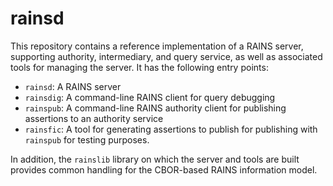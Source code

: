 # rainsd

This repository contains a reference implementation of a RAINS server,
supporting authority, intermediary, and query service, as well as associated
tools for managing the server. It has the following entry points:

- `rainsd`:   A RAINS server
- `rainsdig`: A command-line RAINS client for query debugging
- `rainspub`: A command-line RAINS authority client for 
              publishing assertions to an authority service
- `rainsfic`: A tool for generating assertions to publish for
              publishing with `rainspub` for testing purposes.

In addition, the `rainslib` library on which the server and tools are built
provides common handling for the CBOR-based RAINS information model.
